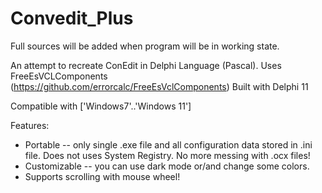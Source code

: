 # Convedit_Plus

Full sources will be added when program will be in working state.

An attempt to recreate ConEdit in Delphi Language (Pascal). 
Uses FreeEsVCLComponents (https://github.com/errorcalc/FreeEsVclComponents)
Built with Delphi 11

Compatible with ['Windows7'..'Windows 11']

Features:
* Portable -- only single .exe file and all configuration data stored in .ini file. Does not uses System Registry. No more messing with .ocx files! 
* Customizable -- you can use dark mode or/and change some colors.
* Supports scrolling with mouse wheel!
